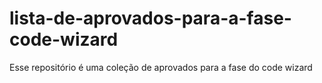 # lista-de-aprovados-para-a-fase-code-wizard
Esse repositório é uma coleção de aprovados para a fase do code wizard
